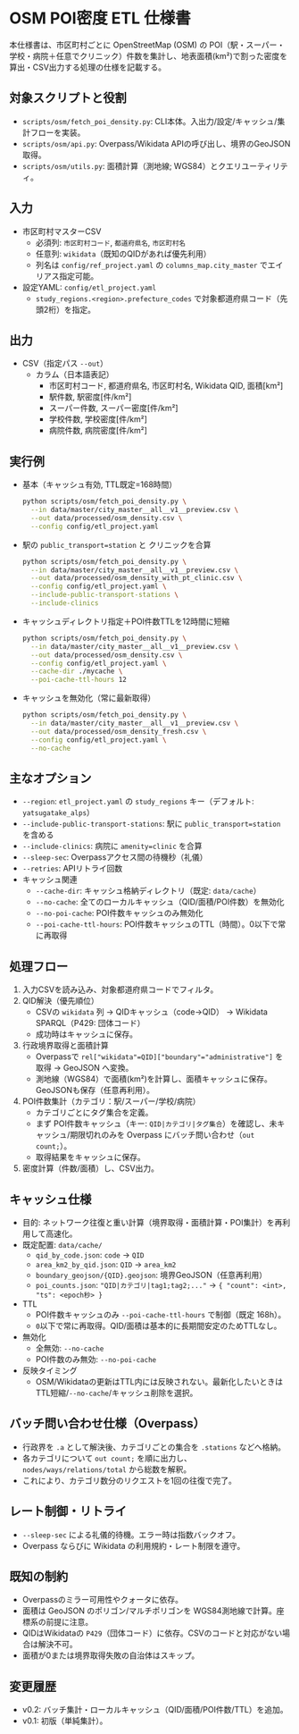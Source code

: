 # OSM POI密度 ETL 仕様書

本仕様書は、市区町村ごとに OpenStreetMap (OSM) の POI（駅・スーパー・学校・病院＋任意でクリニック）件数を集計し、地表面積(km²)で割った密度を算出・CSV出力する処理の仕様を記載する。

## 対象スクリプトと役割
- `scripts/osm/fetch_poi_density.py`: CLI本体。入出力/設定/キャッシュ/集計フローを実装。
- `scripts/osm/api.py`: Overpass/Wikidata APIの呼び出し、境界のGeoJSON取得。
- `scripts/osm/utils.py`: 面積計算（測地線; WGS84）とクエリユーティリティ。

## 入力
- 市区町村マスターCSV
  - 必須列: `市区町村コード`, `都道府県名`, `市区町村名`
  - 任意列: `wikidata`（既知のQIDがあれば優先利用）
  - 列名は `config/ref_project.yaml` の `columns_map.city_master` でエイリアス指定可能。
- 設定YAML: `config/etl_project.yaml`
  - `study_regions.<region>.prefecture_codes` で対象都道府県コード（先頭2桁）を指定。

## 出力
- CSV（指定パス `--out`）
  - カラム（日本語表記）
    - 市区町村コード, 都道府県名, 市区町村名, Wikidata QID, 面積[km²]
    - 駅件数, 駅密度[件/km²]
    - スーパー件数, スーパー密度[件/km²]
    - 学校件数, 学校密度[件/km²]
    - 病院件数, 病院密度[件/km²]

## 実行例
- 基本（キャッシュ有効, TTL既定=168時間）
  ```bash
  python scripts/osm/fetch_poi_density.py \
    --in data/master/city_master__all__v1__preview.csv \
    --out data/processed/osm_density.csv \
    --config config/etl_project.yaml
  ```
- 駅の `public_transport=station` と クリニックを合算
  ```bash
  python scripts/osm/fetch_poi_density.py \
    --in data/master/city_master__all__v1__preview.csv \
    --out data/processed/osm_density_with_pt_clinic.csv \
    --config config/etl_project.yaml \
    --include-public-transport-stations \
    --include-clinics
  ```
- キャッシュディレクトリ指定＋POI件数TTLを12時間に短縮
  ```bash
  python scripts/osm/fetch_poi_density.py \
    --in data/master/city_master__all__v1__preview.csv \
    --out data/processed/osm_density.csv \
    --config config/etl_project.yaml \
    --cache-dir ./mycache \
    --poi-cache-ttl-hours 12
  ```
- キャッシュを無効化（常に最新取得）
  ```bash
  python scripts/osm/fetch_poi_density.py \
    --in data/master/city_master__all__v1__preview.csv \
    --out data/processed/osm_density_fresh.csv \
    --config config/etl_project.yaml \
    --no-cache
  ```

## 主なオプション
- `--region`: `etl_project.yaml` の `study_regions` キー（デフォルト: `yatsugatake_alps`）
- `--include-public-transport-stations`: 駅に `public_transport=station` を含める
- `--include-clinics`: 病院に `amenity=clinic` を合算
- `--sleep-sec`: Overpassアクセス間の待機秒（礼儀）
- `--retries`: APIリトライ回数
- キャッシュ関連
  - `--cache-dir`: キャッシュ格納ディレクトリ（既定: `data/cache`）
  - `--no-cache`: 全てのローカルキャッシュ（QID/面積/POI件数）を無効化
  - `--no-poi-cache`: POI件数キャッシュのみ無効化
  - `--poi-cache-ttl-hours`: POI件数キャッシュのTTL（時間）。0以下で常に再取得

## 処理フロー
1. 入力CSVを読み込み、対象都道府県コードでフィルタ。
2. QID解決（優先順位）
   - CSVの `wikidata` 列 → QIDキャッシュ（code→QID） → Wikidata SPARQL（P429: 団体コード）
   - 成功時はキャッシュに保存。
3. 行政境界取得と面積計算
   - Overpassで `rel["wikidata"=QID]["boundary"="administrative"]` を取得 → GeoJSON へ変換。
   - 測地線（WGS84）で面積(km²)を計算し、面積キャッシュに保存。GeoJSONも保存（任意再利用）。
4. POI件数集計（カテゴリ：駅/スーパー/学校/病院）
   - カテゴリごとにタグ集合を定義。
   - まず POI件数キャッシュ（キー: `QID|カテゴリ|タグ集合`）を確認し、未キャッシュ/期限切れのみを Overpass にバッチ問い合わせ（`out count;`）。
   - 取得結果をキャッシュに保存。
5. 密度計算（件数/面積）し、CSV出力。

## キャッシュ仕様
- 目的: ネットワーク往復と重い計算（境界取得・面積計算・POI集計）を再利用して高速化。
- 既定配置: `data/cache/`
  - `qid_by_code.json`: `code` → `QID`
  - `area_km2_by_qid.json`: `QID` → `area_km2`
  - `boundary_geojson/{QID}.geojson`: 境界GeoJSON（任意再利用）
  - `poi_counts.json`: `"QID|カテゴリ|tag1;tag2;..."` → `{ "count": <int>, "ts": <epoch秒> }`
- TTL
  - POI件数キャッシュのみ `--poi-cache-ttl-hours` で制御（既定 168h）。
  - `0`以下で常に再取得。QID/面積は基本的に長期間安定のためTTLなし。
- 無効化
  - 全無効: `--no-cache`
  - POI件数のみ無効: `--no-poi-cache`
- 反映タイミング
  - OSM/Wikidataの更新はTTL内には反映されない。最新化したいときはTTL短縮/`--no-cache`/キャッシュ削除を選択。

## バッチ問い合わせ仕様（Overpass）
- 行政界を `.a` として解決後、カテゴリごとの集合を `.stations` などへ格納。
- 各カテゴリについて `out count;` を順に出力し、`nodes/ways/relations/total` から総数を解釈。
- これにより、カテゴリ数分のリクエストを1回の往復で完了。

## レート制御・リトライ
- `--sleep-sec` による礼儀的待機。エラー時は指数バックオフ。
- Overpass ならびに Wikidata の利用規約・レート制限を遵守。

## 既知の制約
- Overpassのミラー可用性やクォータに依存。
- 面積は GeoJSON のポリゴン/マルチポリゴンを WGS84測地線で計算。座標系の前提に注意。
- QIDはWikidataの `P429`（団体コード）に依存。CSVのコードと対応がない場合は解決不可。
- 面積が0または境界取得失敗の自治体はスキップ。

## 変更履歴
- v0.2: バッチ集計・ローカルキャッシュ（QID/面積/POI件数/TTL）を追加。
- v0.1: 初版（単純集計）。
